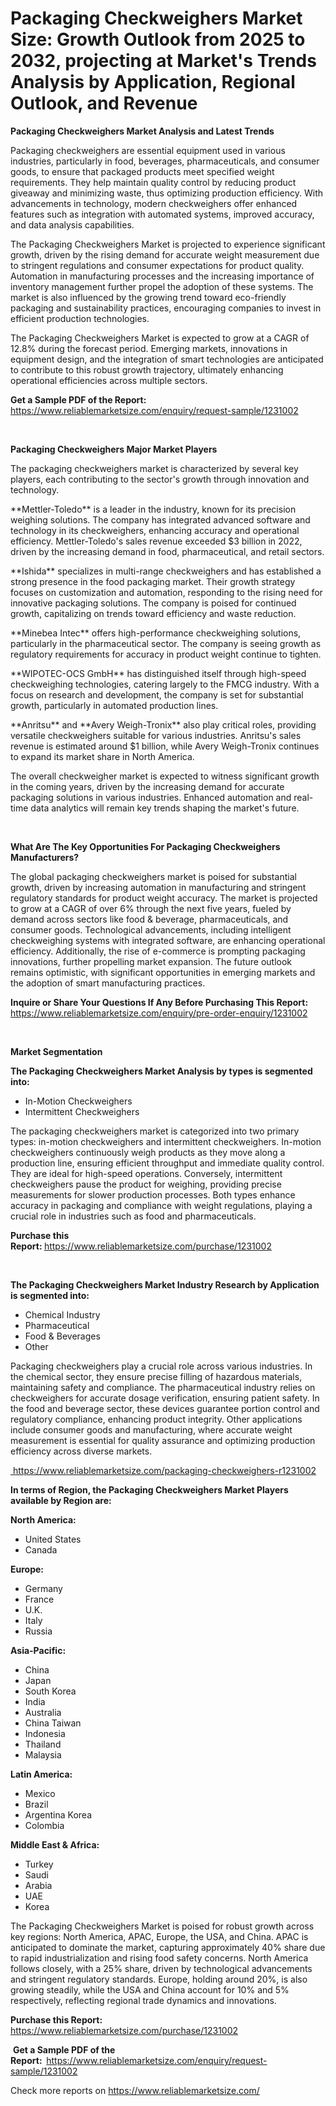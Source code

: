 <p><h1>Packaging Checkweighers Market Size: Growth Outlook from 2025 to 2032, projecting at Market's Trends Analysis by Application, Regional Outlook, and Revenue</h1></p><p><strong>Packaging Checkweighers Market Analysis and Latest Trends</strong></p>
<p><p>Packaging checkweighers are essential equipment used in various industries, particularly in food, beverages, pharmaceuticals, and consumer goods, to ensure that packaged products meet specified weight requirements. They help maintain quality control by reducing product giveaway and minimizing waste, thus optimizing production efficiency. With advancements in technology, modern checkweighers offer enhanced features such as integration with automated systems, improved accuracy, and data analysis capabilities.</p><p>The Packaging Checkweighers Market is projected to experience significant growth, driven by the rising demand for accurate weight measurement due to stringent regulations and consumer expectations for product quality. Automation in manufacturing processes and the increasing importance of inventory management further propel the adoption of these systems. The market is also influenced by the growing trend toward eco-friendly packaging and sustainability practices, encouraging companies to invest in efficient production technologies.</p><p>The Packaging Checkweighers Market is expected to grow at a CAGR of 12.8% during the forecast period. Emerging markets, innovations in equipment design, and the integration of smart technologies are anticipated to contribute to this robust growth trajectory, ultimately enhancing operational efficiencies across multiple sectors.</p></p>
<p><strong>Get a Sample PDF of the Report:&nbsp;</strong> <a href="https://www.reliablemarketsize.com/enquiry/request-sample/1231002?utm_campaign=2005&utm_medium=2&utm_source=Github&utm_content=ia&utm_term=27022025&utm_id=packaging-checkweighers">https://www.reliablemarketsize.com/enquiry/request-sample/1231002</a></p>
<p>&nbsp;</p>
<p><strong>Packaging Checkweighers Major Market Players</strong></p>
<p><p>The packaging checkweighers market is characterized by several key players, each contributing to the sector's growth through innovation and technology. </p><p>**Mettler-Toledo** is a leader in the industry, known for its precision weighing solutions. The company has integrated advanced software and technology in its checkweighers, enhancing accuracy and operational efficiency. Mettler-Toledo's sales revenue exceeded $3 billion in 2022, driven by the increasing demand in food, pharmaceutical, and retail sectors.</p><p>**Ishida** specializes in multi-range checkweighers and has established a strong presence in the food packaging market. Their growth strategy focuses on customization and automation, responding to the rising need for innovative packaging solutions. The company is poised for continued growth, capitalizing on trends toward efficiency and waste reduction.</p><p>**Minebea Intec** offers high-performance checkweighing solutions, particularly in the pharmaceutical sector. The company is seeing growth as regulatory requirements for accuracy in product weight continue to tighten. </p><p>**WIPOTEC-OCS GmbH** has distinguished itself through high-speed checkweighing technologies, catering largely to the FMCG industry. With a focus on research and development, the company is set for substantial growth, particularly in automated production lines.</p><p>**Anritsu** and **Avery Weigh-Tronix** also play critical roles, providing versatile checkweighers suitable for various industries. Anritsu's sales revenue is estimated around $1 billion, while Avery Weigh-Tronix continues to expand its market share in North America.</p><p>The overall checkweigher market is expected to witness significant growth in the coming years, driven by the increasing demand for accurate packaging solutions in various industries. Enhanced automation and real-time data analytics will remain key trends shaping the market's future.</p></p>
<p>&nbsp;</p>
<p><strong>What Are The Key Opportunities For Packaging Checkweighers Manufacturers?</strong></p>
<p><p>The global packaging checkweighers market is poised for substantial growth, driven by increasing automation in manufacturing and stringent regulatory standards for product weight accuracy. The market is projected to grow at a CAGR of over 6% through the next five years, fueled by demand across sectors like food & beverage, pharmaceuticals, and consumer goods. Technological advancements, including intelligent checkweighing systems with integrated software, are enhancing operational efficiency. Additionally, the rise of e-commerce is prompting packaging innovations, further propelling market expansion. The future outlook remains optimistic, with significant opportunities in emerging markets and the adoption of smart manufacturing practices.</p></p>
<p><strong>Inquire or Share Your Questions If Any Before Purchasing This Report:</strong> <a href="https://www.reliablemarketsize.com/enquiry/pre-order-enquiry/1231002?utm_campaign=2005&utm_medium=2&utm_source=Github&utm_content=ia&utm_term=27022025&utm_id=packaging-checkweighers">https://www.reliablemarketsize.com/enquiry/pre-order-enquiry/1231002</a></p>
<p>&nbsp;</p>
<p><strong>Market Segmentation</strong></p>
<p><strong>The Packaging Checkweighers Market Analysis by types is segmented into:</strong></p>
<p><ul><li>In-Motion Checkweighers</li><li>Intermittent Checkweighers</li></ul></p>
<p><p>The packaging checkweighers market is categorized into two primary types: in-motion checkweighers and intermittent checkweighers. In-motion checkweighers continuously weigh products as they move along a production line, ensuring efficient throughput and immediate quality control. They are ideal for high-speed operations. Conversely, intermittent checkweighers pause the product for weighing, providing precise measurements for slower production processes. Both types enhance accuracy in packaging and compliance with weight regulations, playing a crucial role in industries such as food and pharmaceuticals.</p></p>
<p><strong>Purchase this Report:&nbsp;</strong><a href="https://www.reliablemarketsize.com/purchase/1231002?utm_campaign=2005&utm_medium=2&utm_source=Github&utm_content=ia&utm_term=27022025&utm_id=packaging-checkweighers">https://www.reliablemarketsize.com/purchase/1231002</a></p>
<p>&nbsp;</p>
<p><strong>The Packaging Checkweighers Market Industry Research by Application is segmented into:</strong></p>
<p><ul><li>Chemical Industry</li><li>Pharmaceutical</li><li>Food & Beverages</li><li>Other</li></ul></p>
<p><p>Packaging checkweighers play a crucial role across various industries. In the chemical sector, they ensure precise filling of hazardous materials, maintaining safety and compliance. The pharmaceutical industry relies on checkweighers for accurate dosage verification, ensuring patient safety. In the food and beverage sector, these devices guarantee portion control and regulatory compliance, enhancing product integrity. Other applications include consumer goods and manufacturing, where accurate weight measurement is essential for quality assurance and optimizing production efficiency across diverse markets.</p></p>
<p><a href="https://www.reliablemarketsize.com/packaging-checkweighers-r1231002?utm_campaign=2005&utm_medium=2&utm_source=Github&utm_content=ia&utm_term=27022025&utm_id=packaging-checkweighers">&nbsp;https://www.reliablemarketsize.com/packaging-checkweighers-r1231002</a></p>
<p><strong>In terms of Region, the Packaging Checkweighers Market Players available by Region are:</strong></p>
<p>
    <p> <strong> North America: </strong>
        <ul>
            <li>United States</li>
            <li>Canada</li>
        </ul>
        </p> 
    <p> <strong> Europe: </strong>
        <ul>
            <li>Germany</li>
            <li>France</li>
            <li>U.K.</li>
            <li>Italy</li>
            <li>Russia</li>
        </ul>
        </p> 
    <p> <strong> Asia-Pacific: </strong>
        <ul>
            <li>China</li>
            <li>Japan</li>
            <li>South Korea</li>
            <li>India</li>
            <li>Australia</li>
            <li>China Taiwan</li>
            <li>Indonesia</li>
            <li>Thailand</li>
            <li>Malaysia</li>
        </ul>
        </p> 
    <p> <strong> Latin America: </strong>
        <ul>
            <li>Mexico</li>
            <li>Brazil</li>
            <li>Argentina Korea</li>
            <li>Colombia</li>
        </ul>
        </p> 
    <p> <strong> Middle East & Africa: </strong>
        <ul>
            <li>Turkey</li>
            <li>Saudi</li>
            <li>Arabia</li>
            <li>UAE</li>
            <li>Korea</li>
        </ul>
    </p>
    </p>
<p><p>The Packaging Checkweighers Market is poised for robust growth across key regions: North America, APAC, Europe, the USA, and China. APAC is anticipated to dominate the market, capturing approximately 40% share due to rapid industrialization and rising food safety concerns. North America follows closely, with a 25% share, driven by technological advancements and stringent regulatory standards. Europe, holding around 20%, is also growing steadily, while the USA and China account for 10% and 5% respectively, reflecting regional trade dynamics and innovations.</p></p>
<p><strong>Purchase this Report: </strong><a href="https://www.reliablemarketsize.com/purchase/1231002?utm_campaign=2005&utm_medium=2&utm_source=Github&utm_content=ia&utm_term=27022025&utm_id=packaging-checkweighers">https://www.reliablemarketsize.com/purchase/1231002</a></p>
<p>&nbsp;<strong>Get a Sample PDF of the Report:&nbsp;&nbsp;</strong><a href="https://www.reliablemarketsize.com/enquiry/request-sample/1231002?utm_campaign=2005&utm_medium=2&utm_source=Github&utm_content=ia&utm_term=27022025&utm_id=packaging-checkweighers">https://www.reliablemarketsize.com/enquiry/request-sample/1231002</a></p>
<p><strong></strong></p>
<p>Check more reports on <a href="https://www.reliablemarketsize.com/?utm_campaign=2005&utm_medium=2&utm_source=Github&utm_content=ia&utm_term=27022025&utm_id=packaging-checkweighers">https://www.reliablemarketsize.com/</a></p>